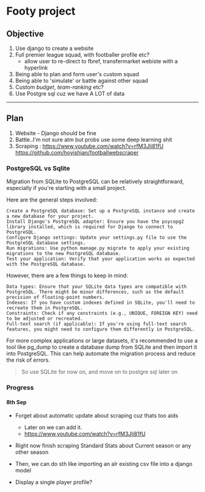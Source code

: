 # Footy project
## Objective
1. Use django to create a website
2. Full premier league squad, with footballer profile etc?
    - allow user to re-direct to fbref, transfermarket webiste with a hyperlink
3. Being able to plan and form user's custom squad
4. Being able to 'simulate' or battle against other squad
5. Custom *budget*, *team-ranking* etc?
6. Use Postgre sql cuz we have A LOT of data

---
## Plan
1. Website - Django should be fine
2. Battle..I'm not sure atm but probs use some deep learning shit
3. Scraping : https://www.youtube.com/watch?v=rfM3Jli81fU
https://github.com/hoyishian/footballwebscraper


### PostgreSQL vs Sqlite
Migration from SQLite to PostgreSQL can be relatively straightforward, especially if you're starting with a small project.

 Here are the general steps involved:

    Create a PostgreSQL database: Set up a PostgreSQL instance and create a new database for your project.
    Install Django's PostgreSQL adapter: Ensure you have the psycopg2 library installed, which is required for Django to connect to PostgreSQL.
    Configure Django settings: Update your settings.py file to use the PostgreSQL database settings.
    Run migrations: Use python manage.py migrate to apply your existing migrations to the new PostgreSQL database.
    Test your application: Verify that your application works as expected with the PostgreSQL database.

However, there are a few things to keep in mind:

    Data types: Ensure that your SQLite data types are compatible with PostgreSQL. There might be minor differences, such as the default precision of floating-point numbers.
    Indexes: If you have custom indexes defined in SQLite, you'll need to recreate them in PostgreSQL.
    Constraints: Check if any constraints (e.g., UNIQUE, FOREIGN KEY) need to be adjusted or recreated.
    Full-text search (if applicable): If you're using full-text search features, you might need to configure them differently in PostgreSQL.

For more complex applications or large datasets, it's recommended to use a tool like pg_dump to create a database dump from SQLite and then import it into PostgreSQL. This can help automate the migration process and reduce the risk of errors.


> So use SQLite for now on, and move on to postgre sql later on


### Progress
#### 8th Sep

- Forget about automatic update about scraping cuz thats too aids
    - Later on we can add it. 
    - https://www.youtube.com/watch?v=rfM3Jli81fU

- Right now finish scraping Standard Stats about Current season or any other season
- Then, we can do sth like importing an alr existing csv file into a django model
- Display a single player profile?